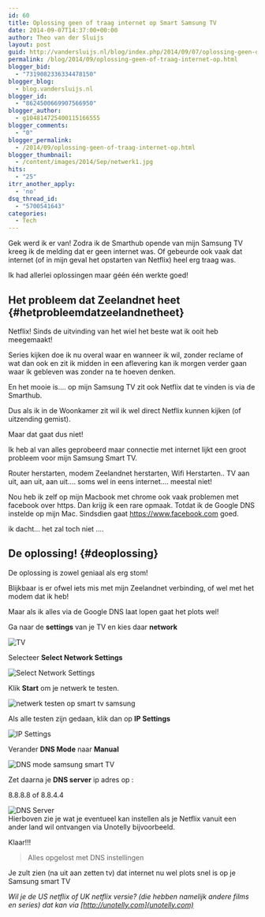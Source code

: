 ```yaml
---
id: 60
title: Oplossing geen of traag internet op Smart Samsung TV
date: 2014-09-07T14:37:00+00:00
author: Theo van der Sluijs
layout: post
guid: http://vandersluijs.nl/blog/index.php/2014/09/07/oplossing-geen-of-traag-internet-op/
permalink: /blog/2014/09/oplossing-geen-of-traag-internet-op.html
blogger_bid:
  - "7319082336334478150"
blogger_blog:
  - blog.vandersluijs.nl
blogger_id:
  - "8624500669907566950"
blogger_author:
  - g104814725400115166555
blogger_comments:
  - "0"
blogger_permalink:
  - /2014/09/oplossing-geen-of-traag-internet-op.html
blogger_thumbnail:
  - /content/images/2014/Sep/netwerk1.jpg
hits:
  - "25"
itrr_another_apply:
  - 'no'
dsq_thread_id:
  - "5700541643"
categories:
  - Tech
---
```

Gek werd ik er van! Zodra ik de Smarthub opende van mijn Samsung TV kreeg ik de melding dat er geen internet was. Of gebeurde ook vaak dat internet (of in mijn geval het opstarten van Netflix) heel erg traag was.

Ik had allerlei oplossingen maar géén één werkte goed! 

## Het probleem dat Zeelandnet heet {#hetprobleemdatzeelandnetheet}

Netflix! Sinds de uitvinding van het wiel het beste wat ik ooit heb meegemaakt!

Series kijken doe ik nu overal waar en wanneer ik wil, zonder reclame of wat dan ook en zit ik midden in een aflevering kan ik morgen verder gaan waar ik gebleven was zonder na te hoeven denken.

En het mooie is&#8230;. op mijn Samsung TV zit ook Netflix dat te vinden is via de Smarthub.

Dus als ik in de Woonkamer zit wil ik wel direct Netflix kunnen kijken (of uitzending gemist).

Maar dat gaat dus niet!

Ik heb al van alles geprobeerd maar connectie met internet lijkt een groot probleem voor mijn Samsung Smart TV.

Router herstarten, modem Zeelandnet herstarten, Wifi Herstarten.. TV aan uit, aan uit, aan uit&#8230;. soms wel in eens internet&#8230;. meestal niet!

Nou heb ik zelf op mijn Macbook met chrome ook vaak problemen met facebook over https. Dan krijg ik een rare opmaak. Totdat ik de Google DNS instelde op mijn Mac. Sindsdien gaat <https://www.facebook.com> goed.

ik dacht&#8230; het zal toch niet &#8230;. 

## De oplossing! {#deoplossing}

De oplossing is zowel geniaal als erg stom!

Blijkbaar is er ofwel iets mis met mijn Zeelandnet verbinding, of wel met het modem dat ik heb!

Maar als ik alles via de Google DNS laat lopen gaat het plots wel!

Ga naar de **settings** van je TV en kies daar **network** 

![TV](/content/images/2014/Sep/netwerk1.jpg)

Selecteer **Select Network Settings** 

![Select Network Settings](/content/images/2014/Sep/netwerk2.jpg)

Klik **Start** om je netwerk te testen. 

![netwerk testen op smart tv samsung](/content/images/2014/Sep/netwerk3.jpg)

Als alle testen zijn gedaan, klik dan op **IP Settings** 

![IP Settings](/content/images/2014/Sep/netwerk4.jpg)

Verander **DNS Mode** naar **Manual** 

![DNS mode samsung smart TV](/content/images/2014/Sep/netwerk5.jpg)

Zet daarna je **DNS server** ip adres op : 

8.8.8.8 of 8.8.4.4 

![DNS Server](/content/images/2014/Sep/netwerk6.jpg)  
Hierboven zie je wat je eventueel kan instellen als je Netflix vanuit een ander land wil ontvangen via Unotelly bijvoorbeeld.

Klaar!!!

> Alles opgelost met DNS instellingen

Je zult zien (na uit aan zetten tv) dat internet nu wel plots snel is op je Samsung smart TV

_Wil je de US netflix of UK netflix versie? (die hebben namelijk andere films en series) dat kan via [http://unotelly.com](unotelly.com)_